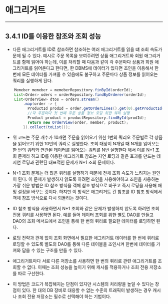 # 애그리거트

---

## 3.4.1 ID를 이용한 참조와 조회 성능	

 - 다른 애그리거트를 ID로 참조하면 참조하는 여러 애그리거트를 읽을 떄 조회 속도가 문제 될 수 있다. 예시로 주문 목록을 보여주려면 상품 애그리거트와 회원 애그리거트를 함꼐 읽어야 하는데, 이를 처리할 때 다음과 같이 각 주문마다 상품과 회원 애그리거트를 읽어온다고 한다면, 한 DBMS에 데이터가 있다면 조인을 이용해서 한 번에 모든 데이터를 가져올 수 있음에도 불구하고 주문마다 상품 정보를 읽어오는 쿼리를 실행하게 된다.

```java
    Memeber memeber = memeberRepository.finById(orderId);
    List<Order> oders = orderRepository.findByOrderer(orderId);
    List<OrderView> dtos = orders.stream()
        .map(order -> {
          ProductId prodId = order.getOrderLines().get(0).getProductId();
          //각 주문마다 첫 번째 주문 상품 정보 로딩 위한 쿼리 실행
          Product product = productRepository.findById(prodId);
          return new OrderView(order, member, product);
        }).collect(toList());
```

- 위 코드는 주문 개수가 10개면 주문을 읽어오기 위한 1번의 쿼리오 주문별로 각 상품을 읽어오기 위한 10번의 쿼리로 실행한다. 조회 대상이 N개일 때 N개를 읽어오는 한 번의 쿼리와 연관된 데이터를 읽어오는 쿼리를 N번 실행한다 해서 이를 N+1 조회 문제라 하고 ID를 이용한 애그리거트 참조는 지연 로딩과 같은 효과를 만드는 데 지연 로딩과 관련된 대표적인 문제가 N+1 조회 문제이다.
- N+1 조회 문제는 더 많은 쿼리를 실행하기 때문에 전체 조회 속도가 느려지는 원인이 된다. 이 문제가 발생하지 앍도록 하려면 조인을 사용해야하고 조인을 사용하는 가장 쉬운 방법은 ID 참조 방식을 객체 참조 방식으로 바꾸고 즉시 로딩을 사용해 패밍 설정을 바꾸는 것이다. 하지만 이 방식은 애그리거트 간 참조를 ID 참조 방식에서 객체 참조 방식으로 다시 되돌리는 것이다.
- ID 참조 방식을 사용하면서 N+1 조회와 같은 문제가 발생하지 않도록 하려면 조회 전용 쿼리를 사용하면 된다. 예를 들어 데이터 조회를 위한 별도 DAO를 만들고 DAO의 조회 메서드에서 조인을 통해 한 번의 쿼리로 필요한 데이터를 로딩하면 된다.

 - 로딩 전략과 관계 없이 조회 화면에서 필요한 애그리거트 데이터를 한 번에 쿼리로 로딩할 수 있도록 별도의 DAO를 통해 다른 테이블을 조인시켜 한번에 데이터를 가져와 담을 수 있는 구조를 만들 수 있다.
 - 애그리거트마다 서로 다른 저장소를 사용하면 한 번의 쿼리로 관련 애그리거트를 조회할 수 없다. 이때는 조회 성능을 높이기 위해 캐시를 적용하거나 조회 전용 저장소를 따로 구선한다.
 - 이 방법은 코드가 복잡해지는 단점이 있지만 시스템의 처리량을 높일 수 있다는 장점이 있다. 한 대의 DB 장비로 대응할 수 없는 수준의 트래픽이 발생하는 경우 캐시나 조회 전용 저장소는 필수로 선택해야 하는 기법이다.